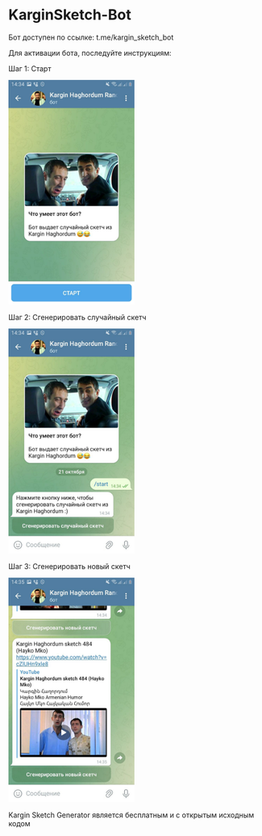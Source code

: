 # KarginSketch-Bot

Бот доступен по ссылке: t.me/kargin_sketch_bot

Для активации бота, последуйте инструкциям:

Шаг 1: Старт

<img src="https://github.com/ashot-gimishyan/KarginSketch-Bot/blob/master/img/start.jpg" width="250">

Шаг 2: Сгенерировать случайный скетч

<img src="https://github.com/ashot-gimishyan/KarginSketch-Bot/blob/master/img/generate.jpg" width="250">

Шаг 3: Сгенерировать новый скетч

<img src="https://github.com/ashot-gimishyan/KarginSketch-Bot/blob/master/img/generate_new.jpg" width="250">


Kargin Sketch Generator является бесплатным и с открытым исходным кодом
